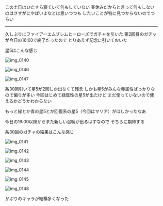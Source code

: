 この土日はひたすら寝ていて何もしていない
春休みだからと言って何もしないのはさすがにやばいよなとは思いつつも
したいことが特に見つからないのでつらい

***

久しぶりにファイアーエムブレムヒーローズでガチャを引いた
第2回目のガチャが今日の16:00で終了だったので
とりあえず記念に引いておいた

星5はこんな感じ

![img_0140](/images/2017/02/img_0140.png)

![img_0146](/images/2017/02/img_0146.png)

![img_0147](/images/2017/02/img_0147.png)

系30回引いて星5が2回しか出なくて残念
しかも星5がみんな赤属性ばっかりなので偏りが多い
今回はじめて緑属性の星5が出たけど
まだ使っていないので使えるかどうかわからない

もっと緑とか青の星5とか回復系の星5（今回はマリア）がほしかったなあ

今日の16:00以降からまた新しい召喚が出るはずなので
そちらに期待する

系30回のガチャの結果はこんな感じ

![img_0141](/images/2017/02/img_0141.png)

![img_0142](/images/2017/02/img_0142.png)

![img_0143](/images/2017/02/img_0143.png)

![img_0144](/images/2017/02/img_0144.png)

![img_0145](/images/2017/02/img_0145.png)

![img_0148](/images/2017/02/img_0148.png)

かぶりのキャラが結構多くなった
